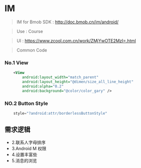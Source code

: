 # IM

> IM for Bmob SDK : http://doc.bmob.cn/im/android/

> Use : Course

> UI : https://www.zcool.com.cn/work/ZMjYwOTE2MzI=.html

> Common Code

### No.1 View

```xml
    <View
        android:layout_width="match_parent"
        android:layout_height="@dimen/size_all_line_height"
        android:alpha="0.2"
        android:background="@color/color_gary" />
```

### NO.2 Button Style

```java
    style="?android:attr/borderlessButtonStyle"
```

## 需求逻辑

- 2.联系人字母排序
- 3.Android M 权限
- 4.设置丰富些
- 5.消息的浏览